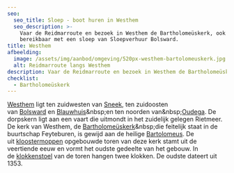 ```yaml
---
seo:
  seo_title: Sloep - boot huren in Westhem
  seo_description: >-
    Vaar de Reidmarroute en bezoek in Westhem de Bartholomeüskerk, ook
    bereikbaar met een sloep van Sloepverhuur Bolsward.
title: Westhem
afbeelding:
  image: /assets/img/aanbod/omgeving/520px-westhem-bartolomeuskerk.jpg
  alt: Reidmarroute langs Westhem
description: Vaar de Reidmarroute en bezoek in Westhem de Bartholomeüskerk.
checklist:
  - Bartholomeüskerk
---
```


[Westhem](https://nl.wikipedia.org/wiki/Westhem) ligt ten zuidwesten van&nbsp;[Sneek](https://nl.wikipedia.org/wiki/Sneek_&#40;stad&#41;), ten zuidoosten van&nbsp;[Bolsward](https://nl.wikipedia.org/wiki/Bolsward)&nbsp;en&nbsp;[Blauwhuis](https://nl.wikipedia.org/wiki/Blauwhuis_&#40;dorp&#41;)&nbsp;en ten noorden van&nbsp;[Oudega](https://nl.wikipedia.org/wiki/Oudega_&#40;S%C3%BAdwest-Frysl%C3%A2n&#41;). De dorpskern ligt aan een vaart die uitmondt in het zuidelijk gelegen Rietmeer. De kerk van Westhem, de&nbsp;[Bartholomeüskerk](https://nl.wikipedia.org/wiki/Bartholome%C3%BCskerk_&#40;Westhem&#41;)&nbsp;die feitelijk staat in de buurtschap Feyteburen, is gewijd aan de heilige&nbsp;[Bartolomeus](https://nl.wikipedia.org/wiki/Bartolome%C3%BCs_&#40;apostel&#41;). De uit&nbsp;[kloostermoppen](https://nl.wikipedia.org/wiki/Kloostermop)&nbsp;opgebouwde toren van deze kerk stamt uit de veertiende eeuw en vormt het oudste gedeelte van het gebouw. In de&nbsp;[klokkenstoel](https://nl.wikipedia.org/wiki/Klokkenstoel)&nbsp;van de toren hangen twee klokken. De oudste dateert uit 1353.&nbsp;
